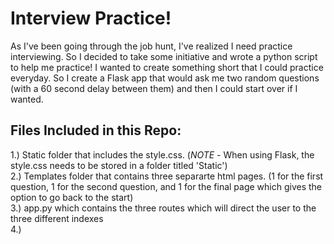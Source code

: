 # Interview Practice!
As I've been going through the job hunt, I've realized I need practice interviewing.  So I decided to take some initiative and wrote a python script to help me practice!  I wanted to create something short that I could practice everyday.  So I create a Flask app that would ask me two random questions (with a 60 second delay between them) and then I could start over if I wanted.

## Files Included in this Repo:
1.) Static folder that includes the style.css.  (<i>NOTE - </i>When using Flask, the style.css needs to be stored in a folder titled 'Static')       
2.) Templates folder that contains three separarte html pages. (1 for the first question, 1 for the second question, and 1 for the final page which gives the option to go back to the start)       
3.) app.py which contains the three routes which will direct the user to the three different indexes        
4.) 
